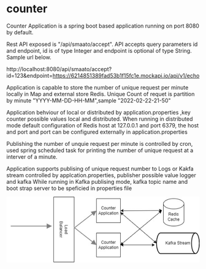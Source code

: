 # counter
Counter Application is a spring boot based application running on port 8080 by default.

Rest API exposed is "/api/smaato/accept". 
API accepts query parameters id and endpoint, id is of type Integer and endpoint is optional of type String. Sample url below.

http://localhost:8080/api/smaato/accept?id=123&endpoint=https://6214851389fad53b1f15fc1e.mockapi.io/api/v1/echo

Application is capable to store the number of unique request per minute locally in Map and external store Redis.
Unique Count of requet is partition by minute "YYYY-MM-DD-HH-MM",sample "2022-02-22-21-50"

Application behviour of local or distributed by application.properties ,key counter possible values local and distributed.
When running in distributed mode default configuration of Redis host at 127.0.0.1 and port 6379, the host and port and port can be configured externally in application.properties

Publishing the number of unquie request per minute is controlled by cron, used spring scheduled task for printing the number of unique request at a interver of a minute.

Application supports publising of unique request number to Logs or Kakfa stream controlled by applcation.properties, publisher possible value logger and kafka
While running in Kafka publising mode, kafka topic name and boot strap server to be speficied in properties file

![Screenshot](smatoo.jpg)
